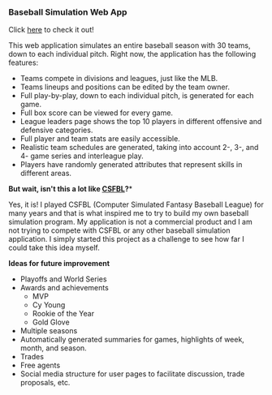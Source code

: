 ### Baseball Simulation Web App

Click [here](https://protected-refuge-42670.herokuapp.com/teams) to check it out!

This web application simulates an entire baseball season with 30 teams, down to each individual pitch. Right now, the application has the following features:

- Teams compete in divisions and leagues, just like the MLB.
- Teams lineups and positions can be edited by the team owner.
- Full play-by-play, down to each individual pitch, is generated for each game.
- Full box score can be viewed for every game.
- League leaders page shows the top 10 players in different offensive and defensive categories.
- Full player and team stats are easily accessible.
- Realistic team schedules are generated, taking into account 2-, 3-, and 4- game series and interleague play.
- Players have randomly generated attributes that represent skills in different areas.

**But wait, isn't this a lot like [CSFBL](http://www.csfbl.com/home)?***

Yes, it is! I played CSFBL (Computer Simulated Fantasy Baseball League) for many years and that is what inspired me to try to build my own baseball simulation program. My application is not a commercial product and I am not trying to compete with CSFBL or any other baseball simulation application. I simply started this project as a challenge to see how far I could take this idea myself.

**Ideas for future improvement**

* Playoffs and World Series
* Awards and achievements
  * MVP
  * Cy Young
  * Rookie of the Year
  * Gold Glove
* Multiple seasons
* Automatically generated summaries for games, highlights of week, month, and season. 
* Trades
* Free agents
* Social media structure for user pages to facilitate discussion, trade proposals, etc.

